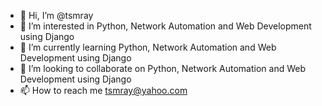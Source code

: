 - 👋 Hi, I’m @tsmray
- 👀 I’m interested in Python, Network Automation and Web Development using Django
- 🌱 I’m currently learning Python, Network Automation and Web Development using Django
- 💞️ I’m looking to collaborate on Python, Network Automation and Web Development using Django
- 📫 How to reach me tsmray@yahoo.com

<!---
tsmray/tsmray is a ✨ special ✨ repository because its `README.md` (this file) appears on your GitHub profile.
You can click the Preview link to take a look at your changes.
--->

